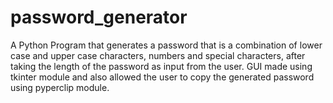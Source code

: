 # password_generator
A Python Program that generates a password that is a combination of lower case and upper case characters, numbers and special characters, after taking the length of the password as input from the user.
GUI made using tkinter module and also allowed the user to copy the generated password using pyperclip module.
